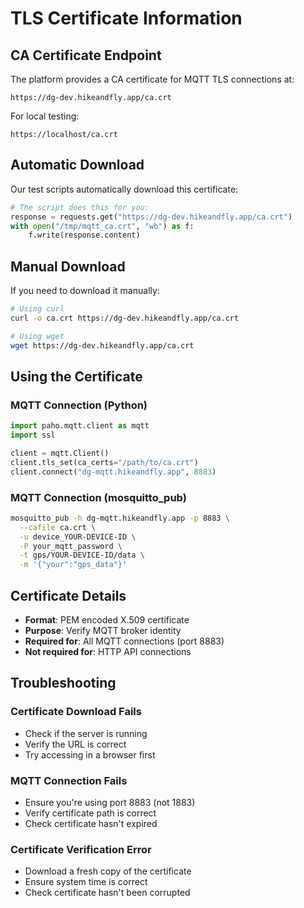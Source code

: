 # TLS Certificate Information

## CA Certificate Endpoint

The platform provides a CA certificate for MQTT TLS connections at:

```
https://dg-dev.hikeandfly.app/ca.crt
```

For local testing:
```
https://localhost/ca.crt
```

## Automatic Download

Our test scripts automatically download this certificate:

```python
# The script does this for you:
response = requests.get("https://dg-dev.hikeandfly.app/ca.crt")
with open("/tmp/mqtt_ca.crt", "wb") as f:
    f.write(response.content)
```

## Manual Download

If you need to download it manually:

```bash
# Using curl
curl -o ca.crt https://dg-dev.hikeandfly.app/ca.crt

# Using wget
wget https://dg-dev.hikeandfly.app/ca.crt
```

## Using the Certificate

### MQTT Connection (Python)
```python
import paho.mqtt.client as mqtt
import ssl

client = mqtt.Client()
client.tls_set(ca_certs="/path/to/ca.crt")
client.connect("dg-mqtt.hikeandfly.app", 8883)
```

### MQTT Connection (mosquitto_pub)
```bash
mosquitto_pub -h dg-mqtt.hikeandfly.app -p 8883 \
  --cafile ca.crt \
  -u device_YOUR-DEVICE-ID \
  -P your_mqtt_password \
  -t gps/YOUR-DEVICE-ID/data \
  -m '{"your":"gps_data"}'
```

## Certificate Details

- **Format**: PEM encoded X.509 certificate
- **Purpose**: Verify MQTT broker identity
- **Required for**: All MQTT connections (port 8883)
- **Not required for**: HTTP API connections

## Troubleshooting

### Certificate Download Fails
- Check if the server is running
- Verify the URL is correct
- Try accessing in a browser first

### MQTT Connection Fails
- Ensure you're using port 8883 (not 1883)
- Verify certificate path is correct
- Check certificate hasn't expired

### Certificate Verification Error
- Download a fresh copy of the certificate
- Ensure system time is correct
- Check certificate hasn't been corrupted
